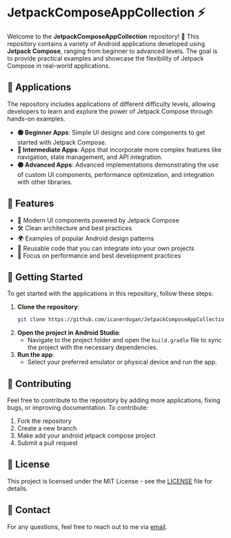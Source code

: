 # JetpackComposeAppCollection ⚡️

Welcome to the **JetpackComposeAppCollection** repository! 🚀 This repository contains a variety of Android applications developed using **Jetpack Compose**, ranging from beginner to advanced levels. The goal is to provide practical examples and showcase the flexibility of Jetpack Compose in real-world applications.

## 📱 Applications

The repository includes applications of different difficulty levels, allowing developers to learn and explore the power of Jetpack Compose through hands-on examples.

- **🟢 Beginner Apps**: Simple UI designs and core components to get started with Jetpack Compose.
- **🔵 Intermediate Apps**: Apps that incorporate more complex features like navigation, state management, and API integration.
- **🟣 Advanced Apps**: Advanced implementations demonstrating the use of custom UI components, performance optimization, and integration with other libraries.

<!---
<details>
  <summary>🟢 Beginner Apps</summary>
  
  - **Counter App**: A simple app with increment and reset functionality to understand state management.
  - **Todo List**: A basic to-do list app demonstrating list rendering and user input handling.
  - **Basic Calculator**: A lightweight calculator showcasing user interaction with Jetpack Compose components.
</details>

<details>
  <summary>🔵 Intermediate Apps</summary>
  
  - **Weather App**: Fetch and display real-time weather data using REST APIs.
  - **Notes App**: A note-taking app with local database integration (Room) and CRUD operations.
  - **E-Commerce UI**: A beautifully designed e-commerce app with multi-screen navigation and animations.
</details>

<details>
  <summary>🟣 Advanced Apps</summary>
  
  - **News Aggregator**: An app that fetches and categorizes news articles using APIs, with offline support.
  - **Fitness Tracker**: A fitness tracking app with sensor integration and advanced UI components.
  - **Streaming Platform UI**: A Netflix-like UI with complex layouts, performance optimization, and dynamic data.
</details>
-->

## 🌟 Features

- 🧩 Modern UI components powered by Jetpack Compose
- 🛠 Clean architecture and best practices
- 🌍 Examples of popular Android design patterns
- 🔄 Reusable code that you can integrate into your own projects
- 🚀 Focus on performance and best development practices

## 🚀 Getting Started

To get started with the applications in this repository, follow these steps:

1. **Clone the repository**:
    ```bash
    git clone https://github.com/icanerdogan/JetpackComposeAppCollection.git
    ```
2. **Open the project in Android Studio**:
    - Navigate to the project folder and open the `build.gradle` file to sync the project with the necessary dependencies.
3. **Run the app**:
    - Select your preferred emulator or physical device and run the app.

## 🤝 Contributing

Feel free to contribute to the repository by adding more applications, fixing bugs, or improving documentation. To contribute:

1. Fork the repository
2. Create a new branch
3. Make add your android jetpack compose project
4. Submit a pull request

## 📄 License

This project is licensed under the MIT License - see the [LICENSE](LICENSE.md) file for details.

## 📧 Contact

For any questions, feel free to reach out to me via [email](mailto:ibrahimcan.erdogann@gmail.com).
